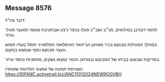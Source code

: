 ## Message 8576

דובר צה"ל:

לוחמי דובדבן במילואים, מג״ב ושב״כ פעלו בכפר ג'בע שבחטיבת מנשה למעצר פעילי טרור. 

במהלך הפעילות מבוקש בכיר מארגון הג'יהאד האיסלאמי הפלסטיני חוסל בעודו חמוש ונעצר מבוקש נוסף שנמצא במקום.

בסריקות שבוצעו בביתו של המבוקש ובמרחב הכפר נמצאו נשקים, מחסניות וכספי טרור. 

מצורפת תמונה של אמצעי הלחימה שאותרו: https://IDFANC.activetrail.biz/ANC11012024NEWROGVBH


